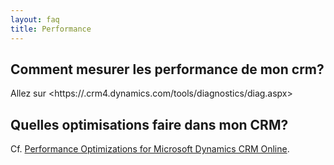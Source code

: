 ```yaml
---
layout: faq
title: Performance
---
```


## Comment mesurer les performance de mon crm?
Allez sur <https://<organization>.crm4.dynamics.com/tools/diagnostics/diag.aspx>

## Quelles optimisations faire dans mon CRM?
Cf. [Performance Optimizations for Microsoft Dynamics CRM Online](https://mbs.microsoft.com/customersource/Global/CRM/learning/documentation/user-guides/PerformanceOptimizationsCRMOnlineSuccess).
